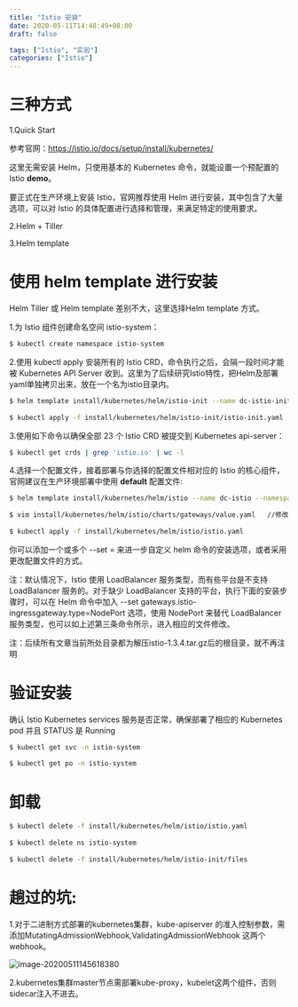 ```yaml
---
title: "Istio 安装"
date: 2020-05-11T14:48:49+08:00
draft: false

tags: ["Istio", "实验"]
categories: ["Istio"]
---
```


# 三种方式

1.Quick Start

参考官网：https://istio.io/docs/setup/install/kubernetes/

这里无需安装 Helm，只使用基本的 Kubernetes 命令，就能设置一个预配置的 Istio **demo**。

要正式在生产环境上安装 Istio，官网推荐使用 Helm 进行安装，其中包含了大量选项，可以对 Istio 的具体配置进行选择和管理，来满足特定的使用要求。

2.Helm + Tiller

3.Helm template

# 使用 helm template 进行安装

Helm Tiller 或 Helm template 差别不大，这里选择Helm template 方式。

1.为 Istio 组件创建命名空间 istio-system：

````bash
$ kubectl create namespace istio-system 
````

2.使用 kubectl apply 安装所有的 Istio CRD，命令执行之后，会隔一段时间才能被 Kubernetes API Server 收到。这里为了后续研究Istio特性，把Helm及部署yaml单独拷贝出来，放在一个名为istio目录内。

```bash
$ helm template install/kubernetes/helm/istio-init --name dc-istio-init --namespace istio-system > install/kubernetes/helm/istio-init/istio-init.yaml  //当前目录为解压istio-1.3.4.tar.gz后的根目录
 
$ kubectl apply -f install/kubernetes/helm/istio-init/istio-init.yaml
```

3.使用如下命令以确保全部 23 个 Istio CRD 被提交到 Kubernetes api-server：

```bash
$ kubectl get crds | grep 'istio.io' | wc -l
```

4.选择一个配置文件，接着部署与你选择的配置文件相对应的 Istio 的核心组件，官网建议在生产环境部署中使用 **default** 配置文件:

```bash
$ helm template install/kubernetes/helm/istio --name dc-istio --namespace istio-system > install/kubernetes/helm/istio/istio.yaml  //当前目录为解压istio-1.3.4.tar.gz后的根目录
 
$ vim install/kubernetes/helm/istio/charts/gateways/value.yaml   //修改istio-ingressgateway.type=NodePort
 
$ kubectl apply -f install/kubernetes/helm/istio/istio.yaml
```

你可以添加一个或多个 --set = 来进一步自定义 helm 命令的安装选项，或者采用更改配置文件的方式。

注：默认情况下，Istio 使用 LoadBalancer 服务类型，而有些平台是不支持 LoadBalancer 服务的。对于缺少 LoadBalancer 支持的平台，执行下面的安装步骤时，可以在 Helm 命令中加入 --set gateways.istio-ingressgateway.type=NodePort 选项，使用 NodePort 来替代 LoadBalancer 服务类型，也可以如上述第三条命令所示，进入相应的文件修改。

注：后续所有文章当前所处目录都为解压istio-1.3.4.tar.gz后的根目录，就不再注明

# 验证安装

确认 Istio Kubernetes services 服务是否正常，确保部署了相应的 Kubernetes pod 并且 STATUS 是 Running

```bash
$ kubectl get svc -n istio-system
 
$ kubectl get po -n istio-system
```

# 卸载

```bash
$ kubectl delete -f install/kubernetes/helm/istio/istio.yaml
 
$ kubectl delete ns istio-system
 
$ kubectl delete -f install/kubernetes/helm/istio-init/files
```

# 趟过的坑:

1.对于二进制方式部署的kubernetes集群，kube-apiserver 的准入控制参数，需添加MutatingAdmissionWebhook,ValidatingAdmissionWebhook 这两个webhook。

![image-20200511145618380](https://cdn.jsdelivr.net/gh/garroshh/figurebed/img/image-20200511145618380.png)

2.kubernetes集群master节点需部署kube-proxy，kubelet这两个组件，否则sidecar注入不进去。